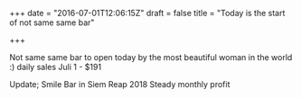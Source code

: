 +++
date = "2016-07-01T12:06:15Z"
draft = false
title = "Today is the start of not same same bar"

+++
Not same same bar to open today by the most beautiful woman in the world :)
daily sales
Juli 1 - $191

Update;
Smile Bar in Siem Reap 
2018
Steady monthly profit
